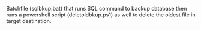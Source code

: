 Batchfile (sqlbkup.bat) that runs SQL command to backup database then runs a powershell script (deletoldbkup.ps1) as well to delete the oldest file in target destination.
